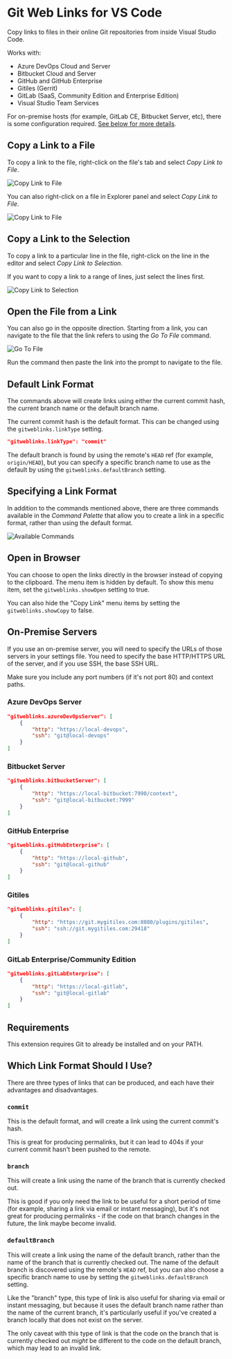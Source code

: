 # Git Web Links for VS Code

Copy links to files in their online Git repositories from inside Visual Studio Code.

Works with:

-   Azure DevOps Cloud and Server
-   Bitbucket Cloud and Server
-   GitHub and GitHub Enterprise
-   Gitiles (Gerrit)
-   GitLab (SaaS, Community Edition and Enterprise Edition)
-   Visual Studio Team Services

For on-premise hosts (for example, GitLab CE, Bitbucket Server, etc), there is some configuration required. [See below for more details](#on-premise-servers).

## Copy a Link to a File

To copy a link to the file, right-click on the file's tab and select _Copy Link to File_.

![Copy Link to File](images/copy-file-tab.png)

You can also right-click on a file in Explorer panel and select _Copy Link to File_.

![Copy Link to File](images/copy-file-explorer.png)

## Copy a Link to the Selection

To copy a link to a particular line in the file, right-click on the line in the editor and select _Copy Link to Selection_.

If you want to copy a link to a range of lines, just select the lines first.

![Copy Link to Selection](images/copy-selection.png)

## Open the File from a Link

You can also go in the opposite direction. Starting from a link, you can navigate to the file that the link refers to using the _Go To File_ command.

![Go To File](images/go-to-file.png)

Run the command then paste the link into the prompt to navigate to the file.

## Default Link Format

The commands above will create links using either the current commit hash, the current branch name or the default branch name.

The current commit hash is the default format. This can be changed using the `gitweblinks.linkType` setting.

```json
"gitweblinks.linkType": "commit"
```

The default branch is found by using the remote's `HEAD` ref (for example, `origin/HEAD`), but you can specify a specific branch name to use as the default by using the `gitweblinks.defaultBranch` setting.

## Specifying a Link Format

In addition to the commands mentioned above, there are three commands available in the _Command Palette_ that allow you to create a link in a specific format, rather than using the default format.

![Available Commands](images/command-palette.png)

## Open in Browser

You can choose to open the links directly in the browser instead of copying to the clipboard. The menu item is hidden by default. To show this menu item, set the `gitweblinks.showOpen` setting to true.

You can also hide the "Copy Link" menu items by setting the `gitweblinks.showCopy` to false.

## On-Premise Servers

If you use an on-premise server, you will need to specify the URLs of those servers in your settings file. You need to specify the base HTTP/HTTPS URL of the server, and if you use SSH, the base SSH URL.

Make sure you include any port numbers (if it's not port 80) and context paths.

### Azure DevOps Server

```json
"gitweblinks.azureDevOpsServer": [
    {
        "http": "https://local-devops",
        "ssh": "git@local-devops"
    }
]
```

### Bitbucket Server

```json
"gitweblinks.bitbucketServer": [
    {
        "http": "https://local-bitbucket:7990/context",
        "ssh": "git@local-bitbucket:7999"
    }
]
```

### GitHub Enterprise

```json
"gitweblinks.gitHubEnterprise": [
    {
        "http": "https://local-github",
        "ssh": "git@local-github"
    }
]
```

### Gitiles

```json
"gitweblinks.gitiles": [
    {
        "http": "https://git.mygitiles.com:8080/plugins/gitiles",
        "ssh": "ssh://git.mygitiles.com:29418"
    }
]
```

### GitLab Enterprise/Community Edition

```json
"gitweblinks.gitLabEnterprise": [
    {
        "http": "https://local-gitlab",
        "ssh": "git@local-gitlab"
    }
]
```

## Requirements

This extension requires Git to already be installed and on your PATH.

## Which Link Format Should I Use?

There are three types of links that can be produced, and each have their advantages and disadvantages.

### `commit`

This is the default format, and will create a link using the current commit's hash.

This is great for producing permalinks, but it can lead to 404s if your current commit hasn't been pushed to the remote.

### `branch`

This will create a link using the name of the branch that is currently checked out.

This is good if you only need the link to be useful for a short period of time (for example, sharing a link via email or instant messaging), but it's not great for producing permalinks - if the code on that branch changes in the future, the link maybe become invalid.

### `defaultBranch`

This will create a link using the name of the default branch, rather than the name of the branch that is currently checked out. The name of the default branch is discovered using the remote's `HEAD` ref, but you can also choose a specific branch name to use by setting the `gitweblinks.defaultBranch` setting.

Like the "branch" type, this type of link is also useful for sharing via email or instant messaging, but because it uses the default branch name rather than the name of the current branch, it's particularly useful if you've created a branch locally that does not exist on the server.

The only caveat with this type of link is that the code on the branch that is currently checked out _might_ be different to the code on the default branch, which may lead to an invalid link.
